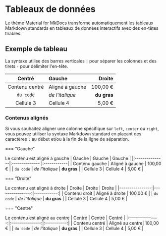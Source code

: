 # Tableaux de données

Le thème Material for MkDocs transforme automatiquement les tableaux Markdown standards en tableaux de données interactifs avec des en-têtes triables.

## Exemple de tableau

La syntaxe utilise des barres verticales `|` pour séparer les colonnes et des tirets `-` pour délimiter l'en-tête.

| Centré          | Gauche          | Droite      |
|:---------------:|:--------------  |------------:|
| Contenu centré  | Aligné à gauche | 100,00 €    |
| `du code`       | *de l'italique* | **du gras** |
| Cellule 3       | Cellule 4       | 5,00 €      |

### Contenus alignés

Si vous souhaitez aligner une colonne spécifique sur `left`, `center` ou `right`, vous pouvez utiliser la syntaxe Markdown standard en plaçant des caractères `:` au début et/ou à la fin de la ligne de séparation.

=== "Gauche"

Le contenu est aligné à gauche
| Gauche         | Gauche          | Gauche      |
|:---------------|:--------------  |:------------|
| Contenu gauche | Aligné à gauche | 100,00 €    |
| `du code`      | *de l'italique* | **du gras** |
| Cellule 3      | Cellule 4       | 5,00 €      |

=== "Droite"

Le contenu est aligné à droite
| Droite          | Droite          | Droite      |
|----------------:|----------------:|------------:|
| Contenu droit   | Aligné à droite | 100,00 €    |
| `du code`       | *de l'italique* | **du gras** |
| Cellule 3       | Cellule 4       | 5,00 €      |

=== "Centre"

Le contenu est aligné au centre
| Centré          | Centré          | Centré      |
|:---------------:|:---------------:|:-----------:|
| Contenu centré  | Aligné au centre| 100,00 €    |
| `du code`       | *de l'italique* | **du gras** |
| Cellule 3       | Cellule 4       | 5,00 €      |
